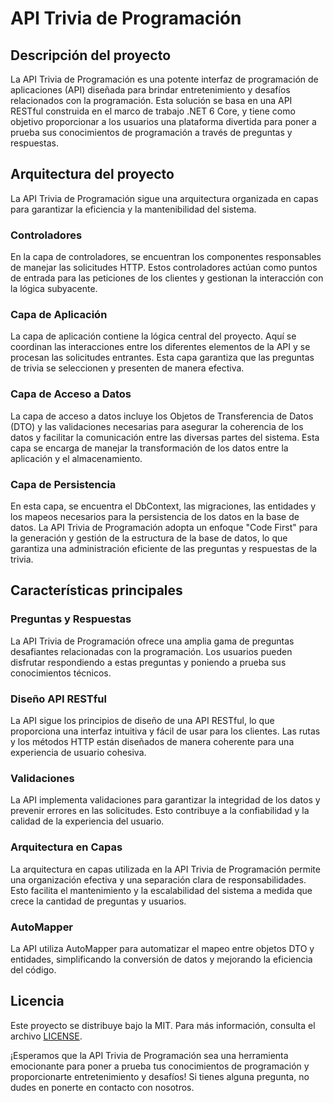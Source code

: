 # API Trivia de Programación 

## Descripción del proyecto
La API Trivia de Programación es una potente interfaz de programación de aplicaciones (API) diseñada para brindar entretenimiento y desafíos relacionados con la programación. Esta solución se basa en una API RESTful construida en el marco de trabajo .NET 6 Core, y tiene como objetivo proporcionar a los usuarios una plataforma divertida para poner a prueba sus conocimientos de programación a través de preguntas y respuestas.

## Arquitectura del proyecto
La API Trivia de Programación sigue una arquitectura organizada en capas para garantizar la eficiencia y la mantenibilidad del sistema.

### Controladores
En la capa de controladores, se encuentran los componentes responsables de manejar las solicitudes HTTP. Estos controladores actúan como puntos de entrada para las peticiones de los clientes y gestionan la interacción con la lógica subyacente.

### Capa de Aplicación
La capa de aplicación contiene la lógica central del proyecto. Aquí se coordinan las interacciones entre los diferentes elementos de la API y se procesan las solicitudes entrantes. Esta capa garantiza que las preguntas de trivia se seleccionen y presenten de manera efectiva.

### Capa de Acceso a Datos
La capa de acceso a datos incluye los Objetos de Transferencia de Datos (DTO) y las validaciones necesarias para asegurar la coherencia de los datos y facilitar la comunicación entre las diversas partes del sistema. Esta capa se encarga de manejar la transformación de los datos entre la aplicación y el almacenamiento.

### Capa de Persistencia
En esta capa, se encuentra el DbContext, las migraciones, las entidades y los mapeos necesarios para la persistencia de los datos en la base de datos. La API Trivia de Programación adopta un enfoque "Code First" para la generación y gestión de la estructura de la base de datos, lo que garantiza una administración eficiente de las preguntas y respuestas de la trivia.

## Características principales
### Preguntas y Respuestas
La API Trivia de Programación ofrece una amplia gama de preguntas desafiantes relacionadas con la programación. Los usuarios pueden disfrutar respondiendo a estas preguntas y poniendo a prueba sus conocimientos técnicos.

### Diseño API RESTful
La API sigue los principios de diseño de una API RESTful, lo que proporciona una interfaz intuitiva y fácil de usar para los clientes. Las rutas y los métodos HTTP están diseñados de manera coherente para una experiencia de usuario cohesiva.

### Validaciones
La API implementa validaciones para garantizar la integridad de los datos y prevenir errores en las solicitudes. Esto contribuye a la confiabilidad y la calidad de la experiencia del usuario.

### Arquitectura en Capas
La arquitectura en capas utilizada en la API Trivia de Programación permite una organización efectiva y una separación clara de responsabilidades. Esto facilita el mantenimiento y la escalabilidad del sistema a medida que crece la cantidad de preguntas y usuarios.

### AutoMapper
La API utiliza AutoMapper para automatizar el mapeo entre objetos DTO y entidades, simplificando la conversión de datos y mejorando la eficiencia del código.

## Licencia
Este proyecto se distribuye bajo la MIT. Para más información, consulta el archivo [LICENSE](https://github.com/alelolek/ApiTrivia/blob/main/LICENSE.txt).

¡Esperamos que la API Trivia de Programación sea una herramienta emocionante para poner a prueba tus conocimientos de programación y proporcionarte entretenimiento y desafíos! Si tienes alguna pregunta, no dudes en ponerte en contacto con nosotros.